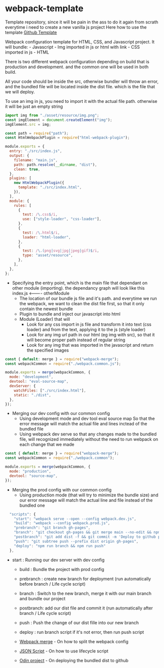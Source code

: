 # webpack-template

Template repository, since it will be pain in the ass to do it again from scrath everytime i need to create a new vanilla js project
Here how to use the template [Github Template](https://docs.github.com/en/repositories/creating-and-managing-repositories/creating-a-repository-from-a-template)

Webpack configuration template for HTML, CSS, and Javascript project.
It will bundle: - Javascript - Img imported in js or html with link - CSS imported in js - HTML

There is two different webpack configuration depending on build that is production and development. and the common one will be used in both build.

All your code should be inside the src, otherwise bundler will throw an error, and the bundled file will be located inside the dist file. which is the file that we will deploy.

To use an img in js, you need to import it with the actual file path. otherwise it will be just an empty string

```js
import img from "./asset/resource/img.png";
const imgElement = document.createElement("img");
imgElement.src = img;
```

```js
const path = require("path");
const HtmlWebpackPlugin = require("html-webpack-plugin");

module.exports = {
  entry: "./src/index.js",
  output: {
    filename: "main.js",
    path: path.resolve(__dirname, "dist"),
    clean: true,
  },
  plugins: [
    new HtmlWebpackPlugin({
      template: "./src/index.html",
    }),
  ],
  module: {
    rules: [
      {
        test: /\.css$/i,
        use: ["style-loader", "css-loader"],
      },
      {
        test: /\.html$/i,
        loader: "html-loader",
      },
      {
        test: /\.(png|svg|jpg|jpeg|gif)$/i,
        type: "asset/resource",
      },
    ],
  },
};
```

- Specifying the entry point, which is the main file that dependant on
  other module (importing). the dependancy graph will look like this
  index.js <---- otherModule
  - The location of our bundle js file and it's path. and everytime we run
    the webpack, we want to clean the dist file first, so that it only contain the newest bundle
  - Plugin to bundle and inject our javascript into html
  - Module (Loader) that will
    - Look for any css import in js file and transform it into text (css loader) and from the text, applying it to the js (style loader)
    - Look for any img url path in our html (eg img with src), so that it will become proper path instead of regular string
    - Look for any img that was imported in the javascript and return the specified images

```js
const { default: merge } = require("webpack-merge");
const webpackCommon = require("./webpack.common.js");

module.exports = merge(webpackCommon, {
  mode: "development",
  devtool: "eval-source-map",
  devServer: {
    watchFiles: ["./src/index.html"],
    static: "./dist",
  },
});
```

- Merging our dev config with our common config
  - Using development mode and dev tool eval source map
    So that the error message will match the actual file and lines
    inctead of the bundled file
  - Using webpack dev serve so that any changes made to the bundled
    file, will recognized immediately without the need to run webpack
    on each change that we made

```js
const { default: merge } = require("webpack-merge");
const webpackCommon = require("./webpack.common");

module.exports = merge(webpackCommon, {
  mode: "production",
  devtool: "source-map",
});
```

- Merging the prod config with our common config
  - Using production mode (that will try to minimize the bundle size) and
    our error message will match the actual line and file instead of the bundled one

```js
  "scripts": {
    "start": "webpack serve --open --config webpack.dev.js",
    "build": "webpack --config webpack.prod.js",
    "prebranch": "git branch gh-pages",
    "branch": "git checkout gh-pages && git merge main --no-edit && npm run build",
    "postbranch": "git add dist -f && git commit -m 'Deploy to github pages'",
    "push": "git subtree push --prefix dist origin gh-pages",
    "deploy": "npm run branch && npm run push"
  },
```

- start : Running our dev server with dev config

  - build : Bundle the project with prod config
  - prebranch : create new branch for deployment (run automatically before branch / Life cycle script)
  - branch : Switch to the new branch, merge it with our main branch and bundle our project
  - postbranch: add our dist file and commit it (run automatically after branch / Life cycle script)
  - push : Push the change of our dist fille into our new branch
  - deploy : run branch script if it's not error, then run push script

  - [Webpack merge](https://webpack.js.org/guides/production/) - On how to split the webpack config
  - [JSON Script](https://www.upgrad.com/blog/introduction-to-package-json-scripts-in-node-js/) - On how to use lifecycle script
  - [Odin project](https://www.theodinproject.com/lessons/node-path-javascript-restaurant-page) - On deploying the bundled dist to github
